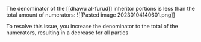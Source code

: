 The denominator of the [[dhawu al-furud]] inheritor portions is less than the total amount of numerators:
![[Pasted image 20230104140601.png]]

To resolve this issue, you increase the denominator to the total of the numerators, resulting in a decrease for all parties